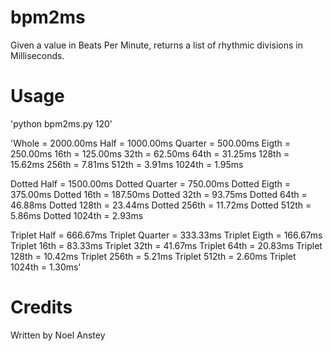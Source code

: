 # bpm2ms

Given a value in Beats Per Minute, returns a list of rhythmic divisions in Milliseconds.

# Usage

'python bpm2ms.py 120'

'Whole = 2000.00ms
Half = 1000.00ms
Quarter = 500.00ms
Eigth = 250.00ms
16th = 125.00ms
32th = 62.50ms
64th = 31.25ms
128th = 15.62ms
256th = 7.81ms
512th = 3.91ms
1024th = 1.95ms

Dotted Half = 1500.00ms
Dotted Quarter = 750.00ms
Dotted Eigth = 375.00ms
Dotted 16th = 187.50ms
Dotted 32th = 93.75ms
Dotted 64th = 46.88ms
Dotted 128th = 23.44ms
Dotted 256th = 11.72ms
Dotted 512th = 5.86ms
Dotted 1024th = 2.93ms

Triplet Half = 666.67ms
Triplet Quarter = 333.33ms
Triplet Eigth = 166.67ms
Triplet 16th = 83.33ms
Triplet 32th = 41.67ms
Triplet 64th = 20.83ms
Triplet 128th = 10.42ms
Triplet 256th = 5.21ms
Triplet 512th = 2.60ms
Triplet 1024th = 1.30ms'

# Credits

Written by Noel Anstey
